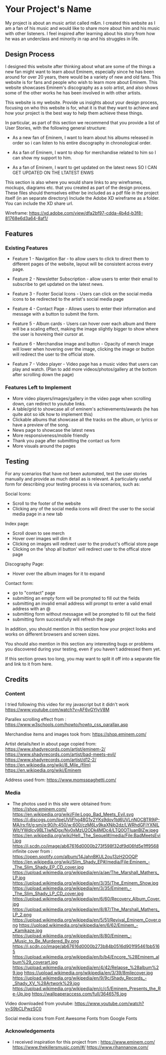 # Your Project's Name

My project is about an music artist called m&m. I created this website as I am a fan of his music and would like to
share more about him and his music with other listeners. I feel inspired after learning about his story from how he
was an underclass and minority in rap and his struggles in life.

## Design Process

I designed this website after thinking about what are some of the things a new fan might want to learn about Eminem, especially since he has been around for over 20 years, there would be a variety of new and old fans.
This website is for fans and people who wish to learn more about Eminem.
This website showcases Eminem's discography as a solo artist, and also shows some of the other works he has been involved in with other artists.

This website is my website.
Provide us insights about your design process, focusing on who this website is for, what it is that they want to achieve and how your project is the best way to help them achieve these things.

In particular, as part of this section we recommend that you provide a list of User Stories, with the following general structure:

- As a new fan of Eminem, I want to learn about his albums released in order so i can listen to his entire discography in chronological order.

- As a fan of Eminem, I want to shop for merchandise related to him so I can show my support to him.

- As a fan of Eminem, I want to get updated on the latest news SO I CAN GET UPDATED ON THE LTATEST ENWS

This section is also where you would share links to any wireframes, mockups, diagrams etc. that you created as part of the design process.
These files should themselves either be included as a pdf file in the project itself (in an separate directory)
Include the Adobe XD wireframe as a folder. You can include the XD share url.

Wireframe: https://xd.adobe.com/view/dfa2bf97-cdda-4b4d-b3f8-81768e6d3a64-8af1/

## Features

### Existing Features

- Feature 1 - Navigation Bar - to allow users to click to direct them to different pages of the website, layout will be consistent across every page.

- Feature 2 - Newsletter Subscription - allow users to enter their email to subscribe to get updated on the latest news.

- Feature 3 - Footer Social Icons - Users can click on the social media icons to be redirected to the artist's social media page

- Feature 4 - Contact Page - Allows users to enter their information and message with a button to submit the form.

- Feature 5 - Album cards - Users can hover over each album and there will be a scaling effect, making the image slightly bigger to show where the user is hovreing their cursor at.

- Feature 6 - Merchandise image and button - Opacity of merch image will lower when hovering over the image, clicking the image or button will redirect the user to the official store.

- Feature 7 - Video player - Video page has a music video that users can play and watch.
  (Plan to add more videos/photos/gallery at the bottom after scrolling down the page)

### Features Left to Implement

- More video players/images/gallery in the video page when scrolling down, can redirect to youtube links.
- A table/grid to showcase all of eminem's achievements/awards (he has quite alot so idk how to implement this)
- Clickable albums that showcase all the tracks on the album, or lyrics or have a preview of the song.
- News page to showcase the latest news
- More responsiveness/mobile friendly
- Thank you page after submitting the contact us form
- More visuals around the pages

## Testing

For any scenarios that have not been automated, test the user stories manually and provide as much detail as is relevant. A particularly useful form for describing your testing process is via scenarios, such as:

Social Icons:

- Scroll to the footer of the website
- Clicking any of the social media icons will direct the user to the social media page in a new tab

Index page:

- Scroll down to see merch
- Hover over images will dim it
- Clicking on images will redirect user to the product's official store page
- Clicking on the 'shop all button' will redirect user to the offical store page

Discography Page:

- Hover over the album images for it to expand

Contact form:

- go to "contact" page
- submitting an empty form will be prompted to fill out the fields
- submitting an invalid email address will prompt to enter a valid email address with an @
- submitting form without messagse will be prompted to fill out the field
- submitting form successfully will refresh the page

In addition, you should mention in this section how your project looks and works on different browsers and screen sizes.

You should also mention in this section any interesting bugs or problems you discovered during your testing, even if you haven't addressed them yet.

If this section grows too long, you may want to split it off into a separate file and link to it from here.

## Credits

### Content

I tried following this video for my javascript but it didn't work
https://www.youtube.com/watch?v=AF6vGYIyV8M

Parallex scrolling effect from :
https://www.w3schools.com/howto/howto_css_parallax.asp

Merchandise items and images took from:
https://shop.eminem.com/

Artist details/text in about page copied from:
https://www.shadyrecords.com/artist/eminem-2/
https://www.shadyrecords.com/artist/bad-meets-evil/
https://www.shadyrecords.com/artist/d12-2/
https://en.wikipedia.org/wiki/8_Mile_(film)
https://en.wikipedia.org/wiki/Eminem

Address used from:
https://www.momsspaghetti.com/

### Media

- The photos used in this site were obtained from:
  https://shop.eminem.com/
  https://en.wikipedia.org/wiki/File:Logo_Bad_Meets_Evil.svg
  https://i.discogs.com/IpeUVliFhg48G1y2YKs9dov1td6UVLnNOCBTR9jP-MA/rs:fit/g:sm/q:90/h:450/w:600/czM6Ly9kaXNjb2dz/LWRhdGFiYXNlLWlt/YWdlcy9BLTIwNDgx/Ny0xMzU2ODk4MDc4/LTQ0OTIuanBlZw.jpeg
  https://en.wikipedia.org/wiki/Hell:_The_Sequel#/media/File:BadMeetsEvil.jpg
  https://i.scdn.co/image/ab67616d0000b273f598f32df9d06fd5e1ff9568 infinite cover from : https://open.spotify.com/album/14JahnBKUL2ou13zH2OOQP
  https://en.wikipedia.org/wiki/Slim_Shady_EP#/media/File:Eminem_-_The_Slim_Shady_EP_CD_cover.jpg
  https://upload.wikimedia.org/wikipedia/en/a/ae/The_Marshall_Mathers_LP.jpg
  https://upload.wikimedia.org/wikipedia/en/3/35/The_Eminem_Show.jpg
  https://upload.wikimedia.org/wikipedia/en/3/35/Eminem_-_The_Slim_Shady_LP_CD_cover.jpg
  https://upload.wikimedia.org/wikipedia/en/6/60/Recovery_Album_Cover.jpg
  https://upload.wikimedia.org/wikipedia/en/8/87/The_Marshall_Mathers_LP_2.png
  https://upload.wikimedia.org/wikipedia/en/5/51/Revival_Eminem_Cover.png
  https://upload.wikimedia.org/wikipedia/en/6/62/Eminem_-_Kamikaze.jpg
  https://upload.wikimedia.org/wikipedia/en/8/80/Eminem_-_Music_to_Be_Murdered_By.png
  https://i.scdn.co/image/ab67616d0000b273b84b0516d901f95461bb5165
  https://upload.wikimedia.org/wikipedia/en/b/b4/Encore_%28Eminem_album%29_coverart.jpg
  https://upload.wikimedia.org/wikipedia/en/4/42/Relapse_%28album%29.jpg
  https://upload.wikimedia.org/wikipedia/en/3/39/8milecover.jpg
  https://upload.wikimedia.org/wikipedia/en/9/9c/Shady_Records_-_Shady_XV_%28Artwork%29.jpg
  https://upload.wikimedia.org/wikipedia/en/c/c5/Eminem_Presents_the_Re-Up.jpg
  https://wallpaperaccess.com/full/3646576.jpg

Video downloaded from youtube:
https://www.youtube.com/watch?v=S9bCLPwzSC0

Social media icons from Font Awesome
Fonts from Google Fonts

### Acknowledgements

- I received inspiration for this project from :
  https://www.eminem.com/
  https://www.thekillersmusic.com/#/
  https://www.rihannanow.com/
